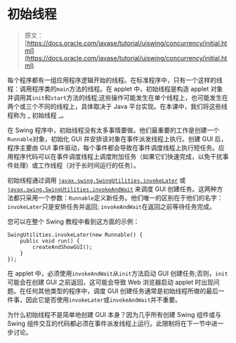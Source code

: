 # 初始线程

> 原文： [https://docs.oracle.com/javase/tutorial/uiswing/concurrency/initial.html](https://docs.oracle.com/javase/tutorial/uiswing/concurrency/initial.html)

每个程序都有一组应用程序逻辑开始的线程。在标准程序中，只有一个这样的线程：调用程序类的`main`方法的线程。在 applet 中，初始线程是构造 applet 对象并调用其`init`和`start`方法的线程;这些操作可能发生在单个线程上，也可能发生在两个或三个不同的线程上，具体取决于 Java 平台实现。在本课中，我们将这些线程称为 _ 初始线程 _。

在 Swing 程序中，初始线程没有太多事情要做。他们最重要的工作是创建一个`Runnable`对象，初始化 GUI 并安排该对象在事件派发线程上执行。创建 GUI 后，程序主要由 GUI 事件驱动，每个事件都会导致在事件调度线程上执行短任务。应用程序代码可以在事件调度线程上调度附加任务（如果它们快速完成，以免干扰事件处理）或工作线程（对于长时间运行的任务）。

初始线程通过调用 [`javax.swing.SwingUtilities.invokeLater`](https://docs.oracle.com/javase/8/docs/api/javax/swing/SwingUtilities.html#invokeLater-java.lang.Runnable-) 或 [`javax.swing.SwingUtilities.invokeAndWait`](https://docs.oracle.com/javase/8/docs/api/javax/swing/SwingUtilities.html#invokeAndWait-java.lang.Runnable-) 来调度 GUI 创建任务。这两种方法都只采用一个参数：`Runnable`定义新任务。他们唯一的区别在于他们的名字：`invokeLater`只是安排任务并返回; `invokeAndWait`在返回之前等待任务完成。

您可以在整个 Swing 教程中看到这方面的示例：

```
SwingUtilities.invokeLater(new Runnable() {
    public void run() {
        createAndShowGUI();
    }
});

```

在 applet 中，必须使用`invokeAndWait`从`init`方法启动 GUI 创建任务;否则，`init`可能会在创建 GUI 之前返回，这可能会导致 Web 浏览器启动 applet 时出现问题。在任何其他类型的程序中，调度 GUI 创建任务通常是初始线程所做的最后一件事，因此它是否使用`invokeLater`或`invokeAndWait`并不重要。

为什么初始线程不是简单地创建 GUI 本身？因为几乎所有创建 Swing 组件或与 Swing 组件交互的代码都必须在事件派发线程上运行。此限制将在下一节中进一步讨论。